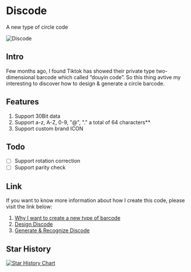# Discode
A new type of circle code

![Discode](https://github.com/7gugu/Discode/assets/8674852/c3c9a2b4-8fa8-4e57-9cef-a29f4b9b8438)


## Intro

Few months ago, I found Tiktok has showed their private type two-dimensional barcode which called “douyin code”.
So this thing avtive my  interesting to discover how to design & generate a circle barcode.

## Features

1. Support 30Bit data
2. Support a-z, A-Z, 0-9, "@", "." a total of 64 characters**
3. Support custom brand ICON

## Todo

- [ ] Support rotation correction
- [ ] Support parity check

## Link

If you want to know more information about how I create this code, please visit the link below:
1. [Why I want to create a new type of barcode](https://7gugu.com/index.php/2022/03/04/discode-%e4%b8%ba%e5%95%a5%e8%a6%81%e8%ae%be%e8%ae%a1%e6%96%b0%e7%9a%84%e4%ba%8c%e7%bb%b4%e7%a0%81%e7%b3%bb%e7%bb%9f/)
2. [Design Discode](https://7gugu.com/index.php/2022/03/21/discode-%e8%ae%be%e8%ae%a1discode/)
3. [Generate & Recognize Discode](https://7gugu.com/index.php/2022/06/04/discode-%e7%94%9f%e6%88%90-%e8%af%86%e5%88%abdiscode/)

## Star History

[![Star History Chart](https://api.star-history.com/svg?repos=7gugu/discode&type=Timeline)](https://star-history.com/#7gugu/discode&Timeline)
